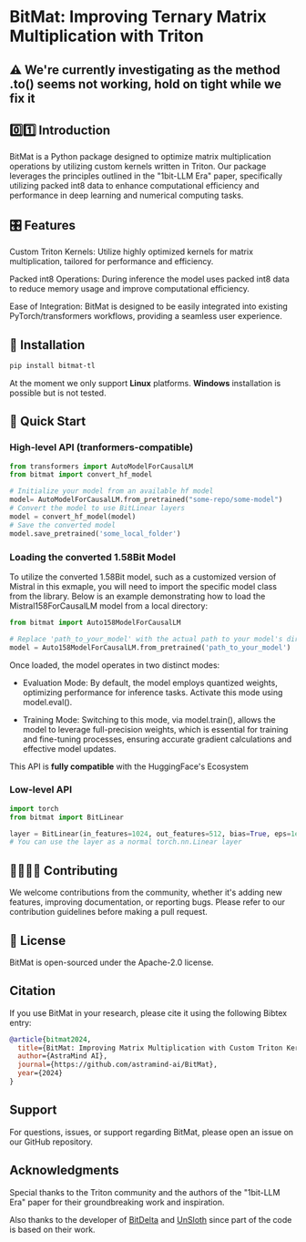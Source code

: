 # BitMat: Improving Ternary Matrix Multiplication with Triton

## ⚠️ We're currently investigating as the method .to() seems not working, hold on tight while we fix it


## 0️⃣1️⃣ Introduction
BitMat is a Python package designed to optimize matrix multiplication operations by utilizing custom kernels written in Triton. Our package leverages the principles outlined in the "1bit-LLM Era" paper, specifically utilizing packed int8 data to enhance computational efficiency and performance in deep learning and numerical computing tasks.

## 🎛 Features
Custom Triton Kernels: Utilize highly optimized kernels for matrix multiplication, tailored for performance and efficiency.

Packed int8 Operations: During inference the model uses packed int8 data to reduce memory usage and improve computational efficiency.

Ease of Integration: BitMat is designed to be easily integrated into existing PyTorch/transformers workflows, providing a seamless user experience.
## 💾 Installation
```bash
pip install bitmat-tl
```
At the moment we only support **Linux** platforms. **Windows** installation is possible but is not tested.
## 🏁 Quick Start

### High-level API (tranformers-compatible)
```python
from transformers import AutoModelForCausalLM
from bitmat import convert_hf_model

# Initialize your model from an available hf model
model= AutoModelForCausalLM.from_pretrained("some-repo/some-model")
# Convert the model to use BitLinear layers
model = convert_hf_model(model)
# Save the converted model
model.save_pretrained('some_local_folder')
```
### Loading the converted 1.58Bit Model
To utilize the converted 1.58Bit model, such as a customized version of Mistral in this exmaple, you will need to import the specific model class from the library. Below is an example demonstrating how to load the Mistral158ForCausalLM model from a local directory:

```python
from bitmat import Auto158ModelForCausalLM

# Replace 'path_to_your_model' with the actual path to your model's directory
model = Auto158ModelForCausalLM.from_pretrained('path_to_your_model')
```
Once loaded, the model operates in two distinct modes:

- Evaluation Mode: By default, the model employs quantized weights, optimizing performance for inference tasks. Activate this mode using model.eval().

- Training Mode: Switching to this mode, via model.train(), allows the model to leverage full-precision weights, which is essential for training and fine-tuning processes, ensuring accurate gradient calculations and effective model updates.


This API is **fully compatible** with the HuggingFace's Ecosystem 


### Low-level API
```python
import torch
from bitmat import BitLinear

layer = BitLinear(in_features=1024, out_features=512, bias=True, eps=1e-5)
# You can use the layer as a normal torch.nn.Linear layer
```

## 🫱🏼‍🫲🏽 Contributing
We welcome contributions from the community, whether it's adding new features, improving documentation, or reporting bugs. Please refer to our contribution guidelines before making a pull request.

## 📜 License
BitMat is open-sourced under the Apache-2.0 license.

## Citation
If you use BitMat in your research, please cite it using the following Bibtex entry:

```bibtex
@article{bitmat2024,
  title={BitMat: Improving Matrix Multiplication with Custom Triton Kernels},
  author={AstraMind AI},
  journal={https://github.com/astramind-ai/BitMat},
  year={2024}
}
```
## Support
For questions, issues, or support regarding BitMat, please open an issue on our GitHub repository.

## Acknowledgments
Special thanks to the Triton community and the authors of the "1bit-LLM Era" paper for their groundbreaking work and inspiration.

Also thanks to the developer of [BitDelta](https://github.com/FasterDecoding/BitDelta/) and [UnSloth](https://github.com/unslothai/unsloth) since part of the code is based on their work.


